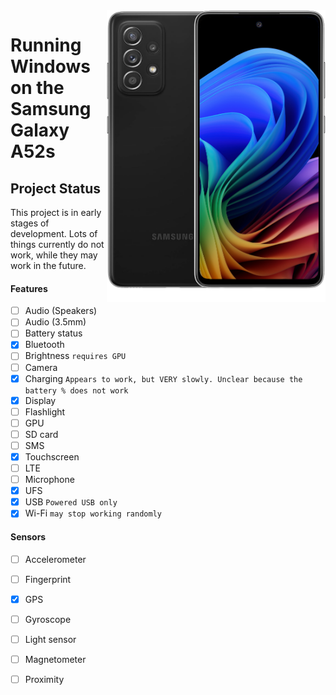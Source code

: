 <img align="right" src="https://github.com/n00b69/woa-a52s/blob/main/a52s.png" width="350" alt="Windows 11 running on a52sxq">

# Running Windows on the Samsung Galaxy A52s

## Project Status
This project is in early stages of development. Lots of things currently do not work, while they may work in the future.

#### Features
- [ ] Audio (Speakers)
- [ ] Audio (3.5mm)
- [ ] Battery status
- [x] Bluetooth
- [ ] Brightness ```requires GPU```
- [ ] Camera
- [x] Charging ```Appears to work, but VERY slowly. Unclear because the battery % does not work```
- [x] Display
- [ ] Flashlight
- [ ] GPU
- [ ] SD card
- [ ] SMS
- [x] Touchscreen
- [ ] LTE
- [ ] Microphone
- [x] UFS
- [x] USB ```Powered USB only```
- [x] Wi-Fi ```may stop working randomly```

#### Sensors
- [ ] Accelerometer
- [ ] Fingerprint
- [x] GPS
- [ ] Gyroscope
- [ ] Light sensor
- [ ] Magnetometer
- [ ] Proximity











